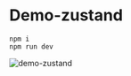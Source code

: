 # Demo-zustand

```
npm i
npm run dev
```
![demo-zustand](https://user-images.githubusercontent.com/97021586/211224668-0793ce96-7292-4555-83d6-6edfc86c7bcc.gif)
